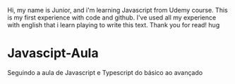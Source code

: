 Hi, my name is Junior, and i'm learning Javascript from Udemy course. 
This is my first experience with code and github.
I've used all my experience with english that i learn playing to write this text. 
Thank you for read!
hug

# Javascipt-Aula
Seguindo a aula de Javascript e Typescript do básico ao avançado
